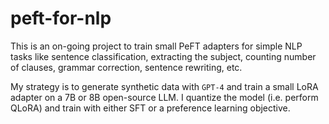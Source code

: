 # peft-for-nlp

This is an on-going project to train small PeFT adapters for simple NLP tasks like sentence classification, extracting the subject, counting number of clauses, grammar correction, sentence rewriting, etc.

My strategy is to generate synthetic data with `GPT-4` and train a small LoRA adapter on a 7B or 8B open-source LLM. I quantize the model (i.e. perform QLoRA) and train with either SFT or a preference learning objective.
